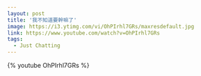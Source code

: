 ```yaml
---
layout: post
title: '我不知道要幹嘛了'
image: https://i3.ytimg.com/vi/OhPIrhl7GRs/maxresdefault.jpg
link: https://www.youtube.com/watch?v=OhPIrhl7GRs
tags:
  - Just Chatting
---
```


{% youtube OhPIrhl7GRs %}
